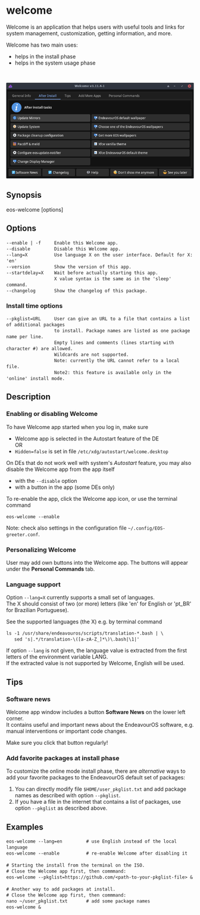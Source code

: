# welcome

Welcome is an application that helps users with useful tools and links for system management, customization, getting information, and more.

Welcome has two main uses:
- helps in the install phase
- helps in the system usage phase

<br>

![](welcome-man.png)

## Synopsis

eos-welcome [options]

## Options
```
--enable | -f     Enable this Welcome app.
--disable         Disable this Welcome app.
--lang=X          Use language X on the user interface. Default for X: 'en'
--version         Show the version of this app.
--startdelay=X    Wait before actually starting this app.
                  X value syntax is the same as in the 'sleep' command.
--changelog       Show the changelog of this package.

```
### Install time options
```
--pkglist=URL     User can give an URL to a file that contains a list of additional packages
                  to install. Package names are listed as one package name per line.
                  Empty lines and comments (lines starting with character #) are allowed.
                  Wildcards are not supported.
                  Note: currently the URL cannot refer to a local file.
                  Note2: this feature is available only in the 'online' install mode.
```

## Description

### Enabling or disabling Welcome

To have Welcome app started when you log in, make sure
- Welcome app is selected in the Autostart feature of the DE<br>
    OR
- `Hidden=false` is set in file `/etc/xdg/autostart/welcome.desktop`

On DEs that do not work well with system's *Autostart* feature, you may also disable the Welcome app from the app itself
- with the `--disable` option
- with a button in the app (some DEs only)

To re-enable the app, click the Welcome app icon, or use the terminal command
```
eos-welcome --enable
```

Note: check also settings in the configuration file `~/.config/EOS-greeter.conf`.

### Personalizing Welcome

User may add own buttons into the Welcome app. The buttons will appear under the **Personal Commands** tab.

### Language support

Option `--lang=X` currently supports a small set of languages.<br>
The X should consist of two (or more) letters (like 'en' for English or 'pt_BR' for Brazilian Portuguese).

See the supported languages (the X) e.g. by terminal command
```
ls -1 /usr/share/endeavouros/scripts/translation-*.bash | \
   sed 's|.*/translation-\([a-zA-Z_]*\)\.bash|\1|'
```
If option `--lang` is not given, the language value is extracted from
the first letters of the environment variable LANG.<br>
If the extracted value is not supported by Welcome, English will be used.

## Tips

### Software news

Welcome app window includes a button **Software News** on the lower left corner.<br>
It contains useful and important news about the EndeavourOS software, e.g. manual interventions or important code changes.

Make sure you click that button regularly!

### Add favorite packages at install phase

To customize the online mode install phase, there are *alternative* ways to add your favorite packages to the EndeavourOS default set of packages:

1. You can directly modify file `$HOME/user_pkglist.txt` and add package names as described with option `--pkglist`.
2. If you have a file in the internet that contains a list of packages, use option `--pkglist` as described above.

## Examples
```
eos-welcome --lang=en         # use English instead of the local language
eos-welcome --enable          # re-enable Welcome after disabling it

# Starting the install from the terminal on the ISO.
# Close the Welcome app first, then commmand:
eos-welcome --pkglist=https://github.com/<path-to-your-pkglist-file> &

# Another way to add packages at install.
# Close the Welcome app first, then commmand:
nano ~/user_pkglist.txt       # add some package names
eos-welcome &
```

